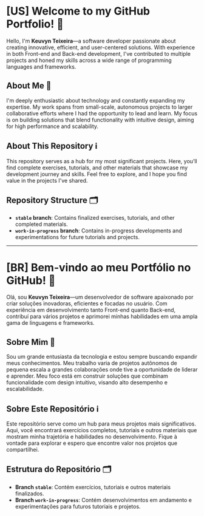 # [US] Welcome to my GitHub Portfolio! 👋

Hello, I'm **Keuvyn Teixeira**—a software developer passionate about creating innovative, efficient, and user-centered solutions. With experience in both Front-end and Back-end development, I've contributed to multiple projects and honed my skills across a wide range of programming languages and frameworks.

## About Me 🚀

I'm deeply enthusiastic about technology and constantly expanding my expertise. My work spans from small-scale, autonomous projects to larger collaborative efforts where I had the opportunity to lead and learn. My focus is on building solutions that blend functionality with intuitive design, aiming for high performance and scalability.

## About This Repository ℹ️

This repository serves as a hub for my most significant projects. Here, you’ll find complete exercises, tutorials, and other materials that showcase my development journey and skills. Feel free to explore, and I hope you find value in the projects I've shared.

## Repository Structure 🗂️

- **`stable` branch**: Contains finalized exercises, tutorials, and other completed materials.
- **`work-in-progress` branch**: Contains in-progress developments and experimentations for future tutorials and projects.

---

# [BR] Bem-vindo ao meu Portfólio no GitHub! 👋

Olá, sou **Keuvyn Teixeira**—um desenvolvedor de software apaixonado por criar soluções inovadoras, eficientes e focadas no usuário. Com experiência em desenvolvimento tanto Front-end quanto Back-end, contribuí para vários projetos e aprimorei minhas habilidades em uma ampla gama de linguagens e frameworks.

## Sobre Mim 🚀

Sou um grande entusiasta da tecnologia e estou sempre buscando expandir meus conhecimentos. Meu trabalho varia de projetos autônomos de pequena escala a grandes colaborações onde tive a oportunidade de liderar e aprender. Meu foco está em construir soluções que combinam funcionalidade com design intuitivo, visando alto desempenho e escalabilidade.

## Sobre Este Repositório ℹ️

Este repositório serve como um hub para meus projetos mais significativos. Aqui, você encontrará exercícios completos, tutoriais e outros materiais que mostram minha trajetória e habilidades no desenvolvimento. Fique à vontade para explorar e espero que encontre valor nos projetos que compartilhei.

## Estrutura do Repositório 🗂️

- **Branch `stable`**: Contém exercícios, tutoriais e outros materiais finalizados.
- **Branch `work-in-progress`**: Contém desenvolvimentos em andamento e experimentações para futuros tutoriais e projetos.
